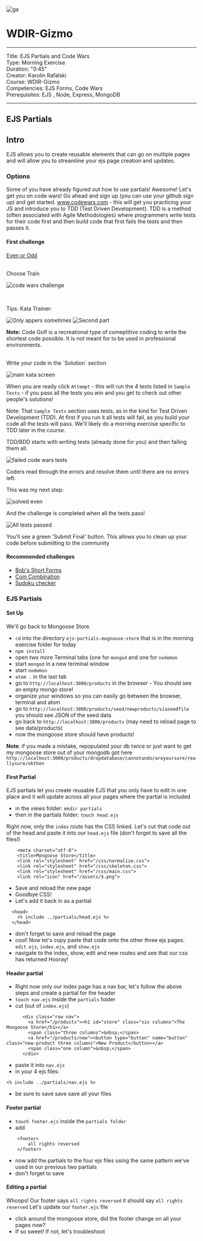 ![ga](http://mobbook.generalassemb.ly/ga_cog.png)

# WDIR-Gizmo

---
Title: EJS Partials and Code Wars <br>
Type: Morning Exercise<br>
Duration: "0:45"<br>
Creator: Karolin Rafalski<br>
Course: WDIR-Gizmo <br>
Competencies: EJS Forms, Code Wars <br>
Prerequisites: EJS , Node, Express, MongoDB<br>

---

## EJS Partials

## Intro
EJS allows you to create reusable elements that can go on multiple pages and will allow you to streamline your ejs page creation and updates.

### Options
Some of you have already figured out how to use partials! Awesome! Let's get you on code wars! Go ahead and sign up (you can use your github sign up) and get started. www.codewars.com - this will get you practicing your JS and introduce you to TDD (Test Driven Development). TDD is a method (often associated with Agile Methodologies) where programmers write tests for their code first and then build code that first fails the tests and then passes it. 

#### First challenge

[Even or Odd](https://www.codewars.com/kata/even-or-odd)

<br>
Choose Train 

![code wars challenge](https://i.imgur.com/xvEIbgA.png)

<br>

Tips: Kata Trainer:

![Only appers sometimes](https://i.imgur.com/DvK91d1.png)
![Second part](https://i.imgur.com/sdhozZq.png)

**Note:** Code Golf is a recreational type of comeptitive coding to write the shortest code possible. It is not meant for to be used in professional environments. 

<br>
Write your code in the `Solution` section
<br>

![main kata screen](https://i.imgur.com/OXMcPG4.png)

When you are ready click `Attempt` - this will run the 4 tests listed in `Sample Tests` - if you pass all the tests you win and you get to check out other people's solutions!

Note: That `Sample Tests` section uses tests, as in the kind for Test Driven Development (TDD). At first if you run it all tests will fail, as you build your code all the tests will pass. We'll likely do a morning exercise specific to TDD later in the course.

TDD/BDD starts with writing tests (already done for you) and then failing them all. 

![failed code wars tests](https://i.imgur.com/cvvehB4.png)

Coders read through the errors and resolve them until there are no errors left. 

This was my next step:

![solved even](https://i.imgur.com/jjWPzw6.png)

And the challenge is completed when all the tests pass!

![All tests passed](https://i.imgur.com/8UgMeDZ.png)

You'll see a green 'Submit Final' button. This allows you to clean up your code before submitting to the community

#### Recommended challenges
- [Bob's Short Forms](https://www.codewars.com/kata/bobs-short-forms)
- [Coin Combination](https://www.codewars.com/kata/calculator-coin-combination)
- [Sudoku checker](https://www.codewars.com/kata/53db96041f1a7d32dc0004d2/train/javascript)



### EJS Partials

#### Set Up

We'll go back to Mongoose Store.
-  `cd` into the directory `ejs-partials-mognoose-store` that is in the morning exercise folder for today
- `npm install`
- open two more Terminal tabs (one for `mongod` and one for `nodemon`
- start `mongod` in a new terminal window
- start `nodemon`
- `atom .` in the last tab
- go to `http://localhost:3000/products` in the browser - You should see an empty mongo store!
- organize your windows so you can easily go between the browser, terminal and atom
- go to `http://localhost:3000/products/seed/newproducts/viaseedfile` you should see JSON of the seed data
- go back to `http://localhost:3000/products` (may need to reload page to see data/products)
- now the mongoose store should have products!


**Note**: if you made a mistake, repopulated your db twice or just want to get my mongoose store out of your mongodb got here `http://localhost:3000/products/dropdatabase/cannotundo/areyoursure/reallysure/okthen`

#### First Partial 

EJS partials let you create reusable EJS that you only have to edit in one place and it will update across all your pages where the partial is included

- in the views folder: `mkdir partials`
- then in the partials folder: `touch head.ejs`

Right now, only the `index` route has the CSS linked. Let's cut that code out of the head and paste it into our `head.ejs` file (don't forget to save all the files!) 
```
    <meta charset="utf-8">
    <title>Mongoose Store</title>
    <link rel="stylesheet" href="/css/normalize.css">
    <link rel="stylesheet" href="/css/skeleton.css">
    <link rel="stylesheet" href="/css/main.css">
    <link rel="icon" href="/assets/$.png">
 ```

- Save and reload the new page 
- Goodbye CSS!
- Let's add it back in as a partial

```
  <head>
    <% include ../partials/head.ejs %>
  </head>
```
- don't forget to save and reload the page
- cool! Now let's copy paste that code onto the other three ejs pages: `edit.ejs`, `index.ejs`, and `show.ejs`
- navigate to the index, show, edit and new routes and see that our css has returned Hooray!


#### Header partial 
- Right now only our index page has a nav bar, let's follow the above steps and create a partial for the header
- `touch nav.ejs` inside the `partials` folder
- cut (out of `index.ejs`)
```
      <div class="row nav">
        <a href="/products"><h1 id="store" class="six columns">The Mongoose Store</h1></a>
        <span class="three columns">&nbsp;</span>
        <a href="/products/new"><button type="button" name="button" class="new-product three columns">New Product</button></a>
        <span class="one column">&nbsp;</span>
      </div>
```

- paste it into `nav.ejs`
- in your 4 ejs files:
 ```
 <% include ../partials/nav.ejs %>
 
```
- be sure to save save save all your files

#### Footer partial 
- `touch footer.ejs` inside the `partials folder`
- add
```
    <footer>
        all rights reversed
    </footer>
```
- now add the partials to the four ejs files using the same pattern we've used in our previous two partials
- don't forget to save


#### Editing a partial
Whoops! Our footer says `all rights reversed` it should say `all rights reserved`
Let's update our `footer.ejs` file
- click around the mongoose store, did the footer change on all your pages now? 
- If so sweet! If not, let's troubleshoot
